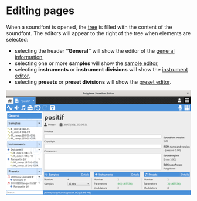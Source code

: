 # Editing pages

When a soundfont is opened, the [tree] is filled with the content of the
soundfont. The editors will appear to the right of the tree when elements are
selected:

  - selecting the header **“General”** will show the editor of the
    [general information],
  - selecting one or more **samples** will show the [sample editor],
  - selecting **instruments** or **instrument divisions** will show the
    [instrument editor],
  - selecting **presets** or **preset divisions** will show the [preset editor].

![editing pages]



[tree]:                /manual/soundfont-editor/tree
[general information]: /manual/soundfont-editor/editing-pages/editing-of-the-general-information
[sample editor]:       /manual/soundfont-editor/editing-pages/sample-editor
[instrument editor]:   /manual/soundfont-editor/editing-pages/instrument-editor
[preset editor]:       /manual/soundfont-editor/editing-pages/preset-editor

[editing pages]: ../../images/editing_pages.png
